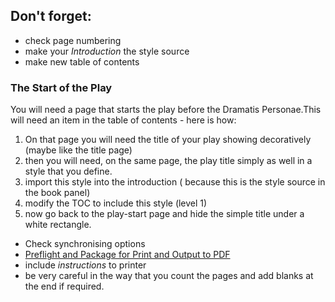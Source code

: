 ## Don't forget:

- check page numbering
- make your _Introduction_ the style source
- make new table of contents

### The Start of the Play

You will need a page that starts the play before the Dramatis Personae.This will need an item in the table of contents - here is how:

1. On that page you will need the title of your play showing decoratively (maybe like the title page)
2. then you will need, on the same page, the play title simply as well in a style that you define.
3. import this style into the introduction ( because this is the style source in the book panel)
4. modify the TOC to include this style (level 1)
5. now go back to the play-start page and hide the simple title under a white rectangle.

- Check synchronising options
- [Preflight and Package for Print and Output to PDF](../../Articles/Preflight%20and%20Package%20for%20Print%20and%20Output%20to%20PDF.md)
- include _instructions_ to printer
- be very careful in the way that you count the pages and add blanks at the end if required.